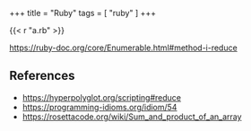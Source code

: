 +++
title = "Ruby"
tags = [ "ruby" ]
+++

{{< r "a.rb" >}}

<https://ruby-doc.org/core/Enumerable.html#method-i-reduce>

## References

- <https://hyperpolyglot.org/scripting#reduce>
- <https://programming-idioms.org/idiom/54>
- <https://rosettacode.org/wiki/Sum_and_product_of_an_array>
